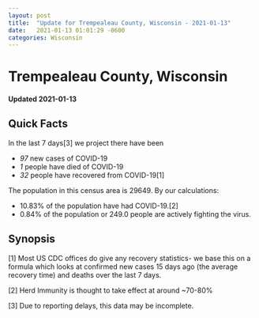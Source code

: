 ```yaml
---
layout: post
title:  "Update for Trempealeau County, Wisconsin - 2021-01-13"
date:   2021-01-13 01:01:29 -0600
categories: Wisconsin
---
```


# Trempealeau County, Wisconsin
#### Updated 2021-01-13

## Quick Facts

In the last 7 days[3] we project there have been
- *97* new cases of COVID-19
- *1* people have died of COVID-19
- *32* people have recovered from COVID-19[1]

The population in this census area is 29649. By our calculations:
- 10.83% of the population have had COVID-19.[2]
- 0.84% of the population or 249.0 people are actively fighting the virus.

## Synopsis




[1] Most US CDC offices do give any recovery statistics- we base this on a formula which looks at confirmed new cases
15 days ago (the average recovery time) and deaths over the last 7 days.

[2] Herd Immunity is thought to take effect at around ~70-80%

[3] Due to reporting delays, this data may be incomplete.
 
    